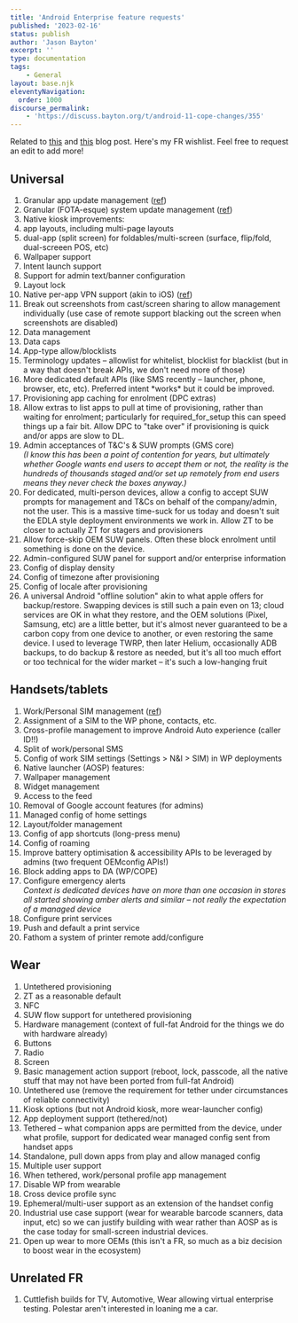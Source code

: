 ```yaml
---
title: 'Android Enterprise feature requests'
published: '2023-02-16'
status: publish
author: 'Jason Bayton'
excerpt: ''
type: documentation
tags: 
    - General
layout: base.njk
eleventyNavigation:
  order: 1000
discourse_permalink:
    - 'https://discuss.bayton.org/t/android-11-cope-changes/355'
---
```


Related to [this]() and [this]() blog post. Here's my FR wishlist. Feel free to request an edit to add more!

## Universal

1. Granular app update management ([ref](https://bayton.org/blog/2022/12/android-features-2023/#Granular-app-update-management))
1. Granular (FOTA-esque) system update management ([ref](https://bayton.org/blog/2022/12/android-features-2023/#Granular-system-update-management))
1. Native kiosk improvements:
  1. app layouts, including multi-page layouts
  1. dual-app (split screen) for foldables/multi-screen (surface, flip/fold, dual-screeen POS, etc)
  1. Wallpaper support
  1. Intent launch support
  1. Support for admin text/banner configuration
  1. Layout lock
1. Native per-app VPN support (akin to iOS) ([ref](https://bayton.org/blog/2019/01/what-id-like-to-see-from-android-enterprise-in-2019/#Native-Per-app-VPN))
1. Break out screenshots from cast/screen sharing to allow management individually (use case of remote support blacking out the screen when screenshots are disabled)
1. Data management
  1. Data caps
  1. App-type allow/blocklists
1. Terminology updates – allowlist for whitelist, blocklist for blacklist (but in a way that doesn't break APIs, we don't need more of those)
1. More dedicated default APIs (like SMS recently – launcher, phone, browser, etc, etc). Preferred intent \*works\* but it could be improved.
1. Provisioning app caching for enrolment (DPC extras)
  1. Allow extras to list apps to pull at time of provisioning, rather than waiting for enrolment; particularly for required\_for\_setup this can speed things up a fair bit. Allow DPC to "take over" if provisioning is quick and/or apps are slow to DL.
1. Admin acceptances of T&C's & SUW prompts (GMS core)  
_(I know this has been a point of contention for years, but ultimately whether Google wants end users to accept them or not, the reality is the hundreds of thousands staged and/or set up remotely from end users means they never check the boxes anyway.)_
  1. For dedicated, multi-person devices, allow a config to accept SUW prompts for management and T&Cs on behalf of the company/admin, not the user. This is a massive time-suck for us today and doesn't suit the EDLA style deployment environments we work in. Allow ZT to be closer to actually ZT for stagers and provisioners
  1. Allow force-skip OEM SUW panels. Often these block enrolment until something is done on the device.
  1. Admin-configured SUW panel for support and/or enterprise information
1. Config of display density
1. Config of timezone after provisioning
1. Config of locale after provisioning
1. A universal Android "offline solution" akin to what apple offers for backup/restore. Swapping devices is still such a pain even on 13; cloud services are OK in what they restore, and the OEM solutions (Pixel, Samsung, etc) are a little better, but it's almost never guaranteed to be a carbon copy from one device to another, or even restoring the same device. I used to leverage TWRP, then later Helium, occasionally ADB backups, to do backup & restore as needed, but it's all too much effort or too technical for the wider market – it's such a low-hanging fruit

## Handsets/tablets

1. Work/Personal SIM management ([ref](https://bayton.org/blog/2019/01/what-id-like-to-see-from-android-enterprise-in-2019/#Work-profile-SIM-management))
  1. Assignment of a SIM to the WP phone, contacts, etc.
  1. Cross-profile management to improve Android Auto experience (caller ID!!)
  1. Split of work/personal SMS
  1. Config of work SIM settings (Settings \> N&I \> SIM) in WP deployments
1. Native launcher (AOSP) features:
  1. Wallpaper management
  1. Widget management
  1. Access to the feed
  1. Removal of Google account features (for admins)
  1. Managed config of home settings
  1. Layout/folder management
  1. Config of app shortcuts (long-press menu)
1. Config of roaming
1. Improve battery optimisation & accessibility APIs to be leveraged by admins (two frequent OEMconfig APIs!)
1. Block adding apps to DA (WP/COPE)
1. Configure emergency alerts  
_Context is dedicated devices have on more than one occasion in stores all started showing amber alerts and similar – not really the expectation of a managed device_
1. Configure print services
  1. Push and default a print service
  1. Fathom a system of printer remote add/configure

## Wear

1. Untethered provisioning
  1. ZT as a reasonable default
  1. NFC
  1. SUW flow support for untethered provisioning
1. Hardware management (context of full-fat Android for the things we do with hardware already)
  1. Buttons
  1. Radio 
  1. Screen
1. Basic management action support (reboot, lock, passcode, all the native stuff that may not have been ported from full-fat Android)
1. Untethered use (remove the requirement for tether under circumstances of reliable connectivity)
1. Kiosk options (but not Android kiosk, more wear-launcher config)
1. App deployment support (tethered/not)
  1. Tethered – what companion apps are permitted from the device, under what profile, support for dedicated wear managed config sent from handset apps
  1. Standalone, pull down apps from play and allow managed config
1. Multiple user support
  1. When tethered, work/personal profile app management
  1. Disable WP from wearable
  1. Cross device profile sync
  1. Ephemeral/multi-user support as an extension of the handset config
1. Industrial use case support (wear for wearable barcode scanners, data input, etc) so we can justify building with wear rather than AOSP as is the case today for small-screen industrial devices.
1. Open up wear to more OEMs (this isn't a FR, so much as a biz decision to boost wear in the ecosystem)

## Unrelated FR

1. Cuttlefish builds for TV, Automotive, Wear allowing virtual enterprise testing. Polestar aren't interested in loaning me a car.